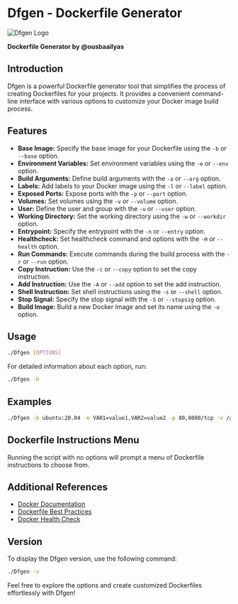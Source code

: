 # Dfgen - Dockerfile Generator

![Dfgen Logo](dfgen-logo.png)

**Dockerfile Generator by @ousbaailyas**

## Introduction

Dfgen is a powerful Dockerfile generator tool that simplifies the process of creating Dockerfiles for your projects. It provides a convenient command-line interface with various options to customize your Docker image build process.

## Features

- **Base Image:** Specify the base image for your Dockerfile using the `-b` or `--base` option.
- **Environment Variables:** Set environment variables using the `-e` or `--env` option.
- **Build Arguments:** Define build arguments with the `-a` or `--arg` option.
- **Labels:** Add labels to your Docker image using the `-l` or `--label` option.
- **Exposed Ports:** Expose ports with the `-p` or `--port` option.
- **Volumes:** Set volumes using the `-v` or `--volume` option.
- **User:** Define the user and group with the `-u` or `--user` option.
- **Working Directory:** Set the working directory using the `-w` or `--workdir` option.
- **Entrypoint:** Specify the entrypoint with the `-n` or `--entry` option.
- **Healthcheck:** Set healthcheck command and options with the `-H` or `--health` option.
- **Run Commands:** Execute commands during the build process with the `-r` or `--run` option.
- **Copy Instruction:** Use the `-c` or `--copy` option to set the copy instruction.
- **Add Instruction:** Use the `-A` or `--add` option to set the add instruction.
- **Shell Instruction:** Set shell instructions using the `-s` or `--shell` option.
- **Stop Signal:** Specify the stop signal with the `-S` or `--stopsig` option.
- **Build Image:** Build a new Docker image and set its name using the `-o` option.

## Usage

```bash
./Dfgen [OPTIONS]
```

For detailed information about each option, run:

```bash
./Dfgen -h
```

## Examples

```bash
./Dfgen -b ubuntu:20.04 -e VAR1=value1,VAR2=value2 -p 80,8080/tcp -v /app/data -u appuser:appgroup -w /app -n /app/start.sh
```

## Dockerfile Instructions Menu

Running the script with no options will prompt a menu of Dockerfile instructions to choose from.

## Additional References

- [Docker Documentation](https://docs.docker.com/)
- [Dockerfile Best Practices](https://docs.docker.com/develop/develop-images/dockerfile_best-practices/)
- [Docker Health Check](https://docs.docker.com/engine/reference/builder/#healthcheck)

## Version

To display the Dfgen version, use the following command:

```bash
./Dfgen -v
```

Feel free to explore the options and create customized Dockerfiles effortlessly with Dfgen!
